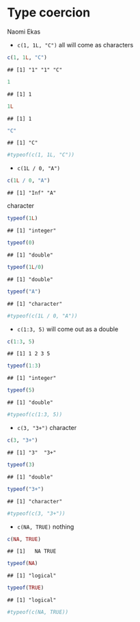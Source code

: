 Type coercion
================
Naomi Ekas

-   `c(1, 1L, "C")` all will come as characters

``` r
c(1, 1L, "C")
```

    ## [1] "1" "1" "C"

``` r
1
```

    ## [1] 1

``` r
1L
```

    ## [1] 1

``` r
"C"
```

    ## [1] "C"

``` r
#typeof(c(1, 1L, "C"))
```

-   `c(1L / 0, "A")`

``` r
c(1L / 0, "A")
```

    ## [1] "Inf" "A"

character

``` r
typeof(1L)
```

    ## [1] "integer"

``` r
typeof(0)
```

    ## [1] "double"

``` r
typeof(1L/0)
```

    ## [1] "double"

``` r
typeof("A")
```

    ## [1] "character"

``` r
#typeof(c(1L / 0, "A"))
```

-   `c(1:3, 5)` will come out as a double

``` r
c(1:3, 5)
```

    ## [1] 1 2 3 5

``` r
typeof(1:3)
```

    ## [1] "integer"

``` r
typeof(5)
```

    ## [1] "double"

``` r
#typeof(c(1:3, 5))
```

-   `c(3, "3+")` character

``` r
c(3, "3+")
```

    ## [1] "3"  "3+"

``` r
typeof(3)
```

    ## [1] "double"

``` r
typeof("3+")
```

    ## [1] "character"

``` r
#typeof(c(3, "3+"))
```

-   `c(NA, TRUE)` nothing

``` r
c(NA, TRUE)
```

    ## [1]   NA TRUE

``` r
typeof(NA)
```

    ## [1] "logical"

``` r
typeof(TRUE)
```

    ## [1] "logical"

``` r
#typeof(c(NA, TRUE))
```
